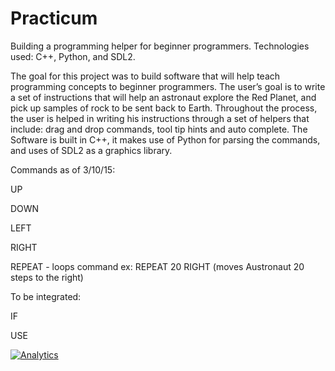Practicum
=========

Building a programming helper for beginner programmers. Technologies used: C++, Python, and SDL2. 

The goal for this project was to build software that will help teach programming concepts to beginner programmers. 
The user’s goal is to write a set of instructions that will help an astronaut explore the Red Planet, and pick up samples of rock to be sent back to Earth.
Throughout the process, the user is helped in writing his instructions through a set of helpers that include: drag and drop commands, tool tip hints and auto complete.
The Software is built in C++, it makes use of Python for parsing the commands, and uses of SDL2 as a graphics library.

Commands as of 3/10/15:

UP

DOWN

LEFT

RIGHT

REPEAT <int> - loops command ex: REPEAT 20 RIGHT (moves Austronaut 20 steps to the right)

To be integrated:

IF

USE

[![Analytics](https://ga-beacon.appspot.com/UA-4376077-7/AstroPlay/?pixel)](https://github.com/igrigorik/ga-beacon)
